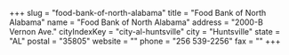 +++
slug = "food-bank-of-north-alabama"
title = "Food Bank of North Alabama"
name = "Food Bank of North Alabama"
address = "2000-B Vernon Ave."
cityIndexKey = "city-al-huntsville"
city = "Huntsville"
state = "AL"
postal = "35805"
website = ""
phone = "256 539-2256"
fax = ""
+++
